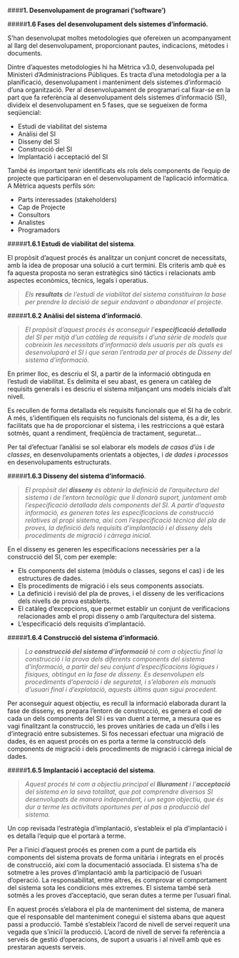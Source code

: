 ####**1. Desenvolupament de programari (’software’)**

#####**1.6 Fases del desenvolupament dels sistemes d’informació.**

S’han desenvolupat moltes metodologies que ofereixen un acompanyament al llarg del desenvolupament, proporcionant pautes, indicacions, mètodes i documents.

Dintre d’aquestes metodologies hi ha Mètrica v3.0, desenvolupada pel Ministeri d’Administracions Públiques. Es tracta d’una metodologia per a la planificació, desenvolupament i manteniment dels sistemes d’informació d’una organització. Per al desenvolupament de programari cal fixar-se en la part que fa referència al desenvolupament dels sistemes d’informació (SI), divideix el desenvolupament en 5 fases, que se segueixen de forma seqüencial:
- Estudi de viabilitat del sistema
- Anàlisi del SI
- Disseny del SI
- Construcció del SI
- Implantació i acceptació del SI

També és important tenir identificats els rols dels components de l’equip de projecte que participaran en el desenvolupament de l’aplicació informàtica. A Mètrica aquests perfils són: 
- Parts interessades (stakeholders)
- Cap de Projecte
- Consultors
- Analistes
- Programadors

#####**1.6.1 Estudi de viabilitat del sistema**.

 El propòsit d’aquest procés és analitzar un conjunt concret de necessitats, amb la idea de proposar una solució a curt termini. Els criteris amb què es fa aquesta proposta no seran estratègics sinó tàctics i relacionats amb aspectes econòmics, tècnics, legals i operatius.

>_Els **resultats** de l’estudi de viabilitat del sistema constituiran la base per prendre la decisió de seguir endavant o abandonar el projecte._

#####**1.6.2 Anàlisi del sistema d’informació**.

>_El propòsit d’aquest procés és aconseguir l’**especificació detallada** del SI per mitjà d’un catàleg de requisits i d’una sèrie de models que cobreixin les necessitats d’informació dels usuaris per als quals es desenvoluparà el SI i que seran l’entrada per al procés de Disseny del sistema d’informació._

En primer lloc, es descriu el SI, a partir de la informació obtinguda en l’estudi de viabilitat. Es delimita el seu abast, es genera un catàleg de requisits generals i es descriu el sistema mitjançant uns models inicials d’alt nivell. 

Es recullen de forma detallada els requisits funcionals que el SI ha de cobrir. A més, s’identifiquen els requisits no funcionals del sistema, és a dir, les facilitats que ha de proporcionar el sistema, i les restriccions a què estarà sotmès, quant a rendiment, freqüència de tractament, seguretat... 

Per tal d’efectuar l’anàlisi se sol elaborar els models _de casos d’ús_ i _de classes_, en desenvolupaments orientats a objectes, i _de dades_ i _processos_ en desenvolupaments estructurats. 

#####**1.6.3 Disseny del sistema d’informació**.

>_El propòsit del **disseny** és obtenir la definició de l’arquitectura del sistema i de l’entorn tecnològic que li donarà suport, juntament amb l’especificació detallada dels components del SI. A partir d’aquesta informació, es generen totes les especificacions de construcció relatives al propi sistema, així com l’especificació tècnica del pla de proves, la definició dels requisits d’implantació i el disseny dels procediments de migració i càrrega inicial._ 

En el disseny es generen les especificacions necessàries per a la construcció del SI, com per exemple:
- Els components del sistema (mòduls o classes, segons el cas) i de les estructures de dades.
- Els procediments de migració i els seus components associats.
- La definició i revisió del pla de proves, i el disseny de les verificacions dels nivells de prova establerts.
- El catàleg d’excepcions, que permet establir un conjunt de verificacions relacionades amb el propi disseny o amb l’arquitectura del sistema.
- L’especificació dels requisits d’implantació.

#####**1.6.4 Construcció del sistema d’informació**.

>_La **construcció del sistema d’informació** té com a objectiu final la construcció i la prova dels diferents components del sistema d’informació, a partir del seu conjunt d’especificacions lògiques i físiques, obtingut en la fase de disseny. Es desenvolupen els procediments d’operació i de seguretat, i s’elaboren els manuals d’usuari final i d’explotació, aquests últims quan sigui procedent._

Per aconseguir aquest objectiu, es recull la informació elaborada durant la fase de disseny, es prepara l’entorn de construcció, es genera el codi de cada un dels components del SI i es van duent a terme, a mesura que es vagi finalitzant la construcció, les proves unitàries de cada un d’ells i les d’integració entre subsistemes. Si fos necessari efectuar una migració de dades, és en aquest procés on es porta a terme la construcció dels components de migració i dels procediments de migració i càrrega inicial de dades.

#####**1.6.5 Implantació i acceptació del sistema**.

>_Aquest procés té com a objectiu principal el **lliurament** i l’**acceptació** del sistema en la seva totalitat, que pot comprendre diversos SI desenvolupats de manera independent, i un segon objectiu, que és dur a terme les activitats oportunes per al pas a producció del sistema._

Un cop revisada l’estratègia d’implantació, s’estableix el pla d’implantació i es detalla l’equip que el portarà a terme. 

Per a l’inici d’aquest procés es prenen com a punt de partida els components del sistema provats de forma unitària i integrats en el procés de construcció, així com la documentació associada. El sistema s’ha de sotmetre a les proves d’implantació amb la participació de l’usuari d’operació. La responsabilitat, entre altres, és comprovar el comportament del sistema sota les condicions més extremes. El sistema també serà sotmès a les proves d’acceptació, que seran dutes a terme per l’usuari final. 

En aquest procés s’elabora el pla de manteniment del sistema, de manera que el responsable del manteniment conegui el sistema abans que aquest passi a producció. 
També s’estableix l’acord de nivell de servei requerit una vegada que s’iniciï la producció. L’acord de nivell de servei fa referència a serveis de gestió d’operacions, de suport a usuaris i al nivell amb què es prestaran aquests serveis.
